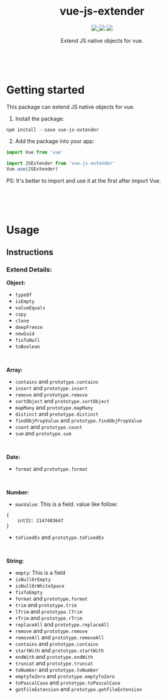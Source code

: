 <h1 align="center">vue-js-extender</h1>

<p align="center">
<a href="https://www.npmjs.com/package/vue-js-extender"><img src="https://img.shields.io/npm/v/vue-js-extender.svg"/> <img src="https://img.shields.io/npm/dm/vue-js-extender.svg"/></a> <a href="https://vuejs.org/"><img src="https://img.shields.io/badge/vue-2.x-brightgreen.svg"/></a>
</p>

<p align="center">
Extend JS native objects for vue.
</p>

<br />
<br />
<br />

# Getting started

This package can extend JS native objects for vue.

1. Install the package:
```
npm install --save vue-js-extender
```

2. Add the package into your app:
```javascript
import Vue from 'vue'

import JSExtender from 'vue-js-extender'
Vue.use(JSExtender)
```

PS: It's better to import and use it at the first after import Vue.

<br />
<br />
<br />

# Usage

## Instructions

### Extend Details:

**Object:**

- `typeOf`
- `isEmpty`
- `valueEquals`
- `copy`
- `clone`
- `deepFreeze`
- `newGuid`
- `fixToNull`
- `toBoolean`

<br />

**Array:**

- `contains` and `prototype.contains`
- `insert` and `prototype.insert`
- `remove` and `prototype.remove`
- `sortObject` and `prototype.sortObject`
- `mapMany` and `prototype.mapMany`
- `distinct` and `prototype.distinct`
- `findObjPropValue` and `prototype.findObjPropValue`
- `count` and `prototype.count`
- `sum` and `prototype.sum`

<br />

**Date:**

- `format` and `prototype.format`

<br />

**Number:**

- `maxValue`: This is a field. value like follow:
```
{
    int32: 2147483647
}
```
- `toFixedEx` and `prototype.toFixedEx`

<br />

**String:**

- `empty`: This is a field
- `isNullOrEmpty`
- `isNullOrWhiteSpace`
- `fixToEmpty`
- `format` and `prototype.format`
- `trim` and `prototype.trim`
- `lTrim` and `prototype.lTrim`
- `rTrim` and `prototype.rTrim`
- `replaceAll` and `prototype.replaceAll`
- `remove` and `prototype.remove`
- `removeAll` and `prototype.removeAll`
- `contains` and `prototype.contains`
- `startWith` and `prototype.startWith`
- `endWith` and `prototype.endWith`
- `truncat` and `prototype.truncat`
- `toNumber` and `prototype.toNumber`
- `emptyToZero` and `prototype.emptyToZero`
- `toPascalCase` and `prototype.toPascalCase`
- `getFileExtension` and `prototype.getFileExtension`

<br />
<br />
<br />
